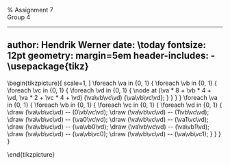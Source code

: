 % Assignment 7\
	Group 4

---
author: Hendrik Werner
date: \today
fontsize: 12pt
geometry: margin=5em
header-includes:
	- \usepackage{tikz}
---

\begin{tikzpicture}[
	scale=1,
]
	\foreach \va in {0, 1} {
		\foreach \vb in {0, 1} {
			\foreach \vc in {0, 1} {
				\foreach \vd in {0, 1} {
					\node at (\va * 8 + \vb * 4 + \vd, \va * 2 + \vc * 4 + \vd) (\va\vb\vc\vd) {\va\vb\vc\vd};
				}
			}
		}
	}
	\foreach \va in {0, 1} {
		\foreach \vb in {0, 1} {
			\foreach \vc in {0, 1} {
				\foreach \vd in {0, 1} {
					\draw (\va\vb\vc\vd) -- (0\vb\vc\vd);
					\draw (\va\vb\vc\vd) -- (1\vb\vc\vd);
					\draw (\va\vb\vc\vd) -- (\va0\vc\vd);
					\draw (\va\vb\vc\vd) -- (\va1\vc\vd);
					\draw (\va\vb\vc\vd) -- (\va\vb0\vd);
					\draw (\va\vb\vc\vd) -- (\va\vb1\vd);
					\draw (\va\vb\vc\vd) -- (\va\vb\vc0);
					\draw (\va\vb\vc\vd) -- (\va\vb\vc1);
				}
			}
		}
	}

\end{tikzpicture}
